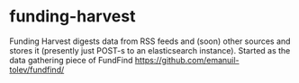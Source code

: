 funding-harvest
===============

Funding Harvest digests data from RSS feeds and (soon) other sources and stores it (presently just POST-s to an elasticsearch instance). Started as the data gathering piece of FundFind https://github.com/emanuil-tolev/fundfind/